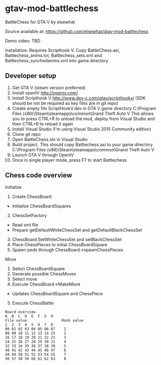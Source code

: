 # gtav-mod-battlechess
BattleChess for GTA V by elsewhat

Source available at: https://github.com/elsewhat/gtav-mod-battlechess

Demo video: TBD

Installation: Requires Scripthook V. Copy BattleChess.asi, Battlechess_anims.txt, Battlechess_sets.xml and Battlechess_synchedanims.xml into game directory

## Developer setup
1. Get GTA V (steam version preferred)
2. Install openIV http://openiv.com/
3. Install Scripthook V http://www.dev-c.com/gtav/scripthookv/
(SDK should be not be required as key files are in git repo)
4. Create empty file ScriptHookV.dev in GTA V game directory
C:\Program Files (x86)\Steam\steamapps\common\Grand Theft Auto V
This allows you to press CTRL+R to unload the mod, deploy from Visual Studio and then CTRL+R to reload it again
5. Install Visual Studio (I'm using Visual Studio 2015 Community edition)
6. Clone git repo
7. Open BattleChess.sln in Visual Studio
8. Build project. This should copy Battlechess.asi to your game directory 
C:\Program Files (x86)\Steam\steamapps\common\Grand Theft Auto V
9. Launch GTA V through OpenIV
10. Once in single player mode, press F7 to start Battlechess


## Chess code overview
Initialize
1. Create ChessBoard
- Initialize ChessBoardSquares 
2. ChessSetFactory 
- Read xml file
- Prepare getDefaultWhiteChessSet and getDefaultBlackChessSet
3. ChessBoard.SetWhiteChessSet and setBlackChessSet
4. Place ChessPieces to initial ChessBoardSquare
5. Spawn peds through ChessBoard->spawnChessPieces

Move
1. Select ChessBoardSquare
2. Generate possible ChessMoves
3. Select move
4. Execute ChessBoard->MakeMove
- Updates ChessBoardSquare and ChessPiece
5. Execute ChessBattle

```
Board overview
A  B  C  D  E  F  G  H
File value                Rank value
1  2  3  4  5  6  7  8
00 01 02 03 04 05 06 07    1
08 09 10 11 12 13 14 15    2
16 17 18 19 20 21 22 23    3
24 25 26 27 28 29 30 31    4
32 33 34 35 36 37 38 39    5
40 41 42 43 44 45 46 47    6
48 49 50 51 52 53 54 55    7
56 57 58 59 60 61 62 63    8
```
